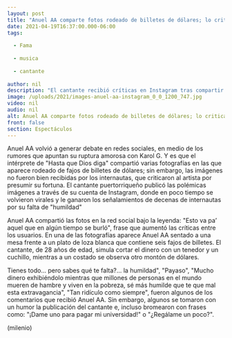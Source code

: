 ```yaml
---
layout: post
title: "Anuel AA comparte fotos rodeado de billetes de dólares; lo critican en redes sociales"
date: 2021-04-19T16:37:00.000-06:00
tags:
  
  - Fama
  
  - musica
  
  - cantante
  
author: nil
description: "El cantante recibió críticas en Instagram tras compartir varias fotografías en las que presume su fortuna. "
image: /uploads/2021/images-anuel-aa-instagram_0_0_1200_747.jpg
video: nil
audio: nil
alt: Anuel AA comparte fotos rodeado de billetes de dólares; lo critican en redes sociales
front: false
section: Espectáculos
---
```


Anuel AA volvió a generar debate en redes sociales, en medio de los rumores que apuntan su ruptura amorosa con Karol G. Y es que el intérprete de "Hasta que Dios diga" compartió varias fotografías en las que aparece rodeado de fajos de billetes de dólares; sin embargo, las imágenes no fueron bien recibidas por los internautas, que criticaron al artista por presumir su fortuna.  El cantante puertorriqueño publicó las polémicas imágenes a través de su cuenta de Instagram, donde en poco tiempo se volvieron virales y le ganaron los señalamientos de decenas de internautas por su falta de "humildad" 

Anuel AA compartió las fotos en la red social bajo la leyenda: "Esto va pa’ aquel que en algún tiempo se burló", frase que aumentó las críticas entre los usuarios.  En una de las fotografías aparece Anuel AA sentado a una mesa frente a un plato de loza blanca que contiene seis fajos de billetes. El cantante, de 28 años de edad, simula cortar el dinero con un tenedor y un cuchillo, mientras a un costado se observa otro montón de dólares. 

Tienes todo... pero sabes qué te falta?... la humildad", "Payaso", "Mucho dinero exhibiéndolo mientras que millones de personas en el mundo mueren de hambre y viven en la pobreza, sé más humilde que te que mal esta extravagancia", "Tan ridículo como siempre", fueron algunos de los comentarios que recibió Anuel AA.  Sin embargo, algunos se tomaron con un humor la publicación del cantante e, incluso bromearon con frases como: "¡Dame uno para pagar mi universidad!" o "¿Regálame un poco?".  

(milenio)